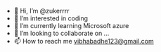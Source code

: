 - 👋 Hi, I’m @zukerrrr
- 👀 I’m interested in coding 
- 🌱 I’m currently learning Microsoft azure
- 💞️ I’m looking to collaborate on ...
- 📫 How to reach me vibhabadhe123@gmail.com

<!---
zukerrrr/zukerrrr is a ✨ special ✨ repository because its `README.md` (this file) appears on your GitHub profile.
You can click the Preview link to take a look at your changes.
--->

